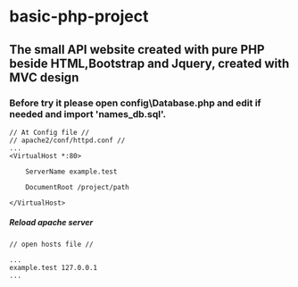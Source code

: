 # basic-php-project

## The small API website created with pure PHP beside HTML,Bootstrap and Jquery, created with MVC design
### Before try it please open config\Database.php and edit if needed and import 'names_db.sql'.


``` 
// At Config file //
// apache2/conf/httpd.conf //
...
<VirtualHost *:80>

    ServerName example.test

    DocumentRoot /project/path

</VirtualHost>
```
##### Reload apache server
```
// open hosts file //

...
example.test 127.0.0.1
...

``` 